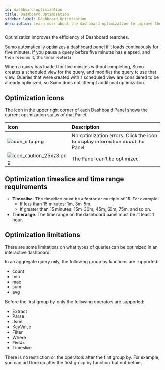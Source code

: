 ```yaml
---
id: dashboard-optimization
title: Dashboard Optimization
sidebar_label: Dashboard Optimization
description: Learn more about the dashboard optimization to improve the efficiency of Dashboard searches.
---
```


Optimization improves the efficiency of Dashboard searches. 

Sumo automatically optimizes a dashboard panel if it loads continuously for five minutes. If you pause a query before five minutes has elapsed, and then resume it, the timer restarts.

When a query has loaded for five minutes without completing, Sumo creates a scheduled view for the query, and modifies the query to use that view. Queries that were created with a scheduled view are considered to be already optimized, so Sumo does not attempt additional optimization.

## Optimization icons

The icon in the upper right corner of each Dashboard Panel shows the current optimization status of that Panel.

| Icon  | Description |
|:--|:--|
| ![icon_info.png](/img/dashboards/icon_info.png) | No optimization errors. Click the icon to display information about the Panel. |
| ![icon_caution_25x23.png](/img/dashboards/icon_caution.png) | The Panel can’t be optimized. |

## Optimization timeslice and time range requirements 

* **Timeslice**. The timeslice must be a factor or multiple of 15. For example:
   * If less than 15 minutes: 1m, 3m, 5m.
   * If greater than 15 minutes: 15m, 30m, 45m, 60m, 75m, and so on.
* **Timerange**. The time range on the dashboard panel must be at least 1 hour.

## Optimization limitations

There are some limitations on what types of queries can be optimized in an interactive dashboard.

In an aggregate query only, the following group by functions are supported:

* count
* min
* max
* sum
* avg

Before the first group by, only the following operators are supported:

* Extract
* Parse
* Json
* KeyValue
* Filter
* Where
* Fields
* Timeslice

There is no restriction on the operators after the first group by. For example, you can add lookup after the first group by function, but not before.
